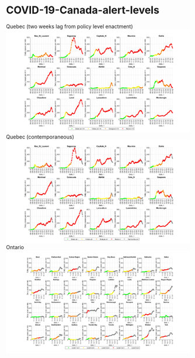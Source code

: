 # COVID-19-Canada-alert-levels
Quebec (two weeks lag from policy level enactment)
![Quebec](QC_1b.png?view=raw)
Quebec (contemporaneous)
![Quebec](QC_1.png?view=raw)
Ontario
![Ontario](ON_1.png?view=raw)
